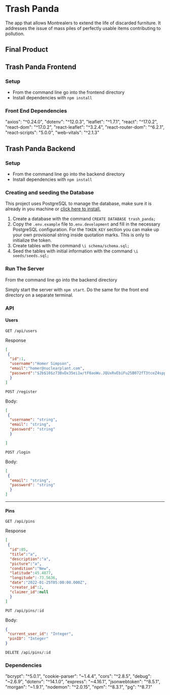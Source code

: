 
# Trash Panda

The app that allows Montrealers to extend the life of discarded furniture. It addresses the issue of mass piles of perfectly usable items contributing to pollution.

## Final Product



## Trash Panda Frontend

### Setup

*  From the command line go into the frontend directory                                                                                                                    
* Install dependencies with `npm install`

### Front End Dependencies

"axios": "^0.24.0",
"dotenv": "^12.0.3",
"leaflet": "^1.7.1",
"react": "^17.0.2",
"react-dom": "^17.0.2",
"react-leaflet": "^3.2.4",
"react-router-dom": "^6.2.1",
"react-scripts": "5.0.0",
"web-vitals": "^2.1.3"

## Trash Panda Backend

### Setup

*  From the command line go into the backend directory                                                                                                                    
* Install dependencies with `npm install`

### Creating and seeding the Database
 
This project uses PostgreSQL to manage the database, make sure it is already in you machine or [click here to install.](https://www.postgresql.org/download/)                                             
               
1. Create a database with the command `CREATE DATABASE trash_panda;`
2. Copy the `.env.example` file to`.env.development` and fill in the necessary PostgreSQL configuration. For the `TOKEN_KEY` section you can make up your own provisional string inside quotation marks. This is only to initialize the token.
3. Create tables with the command `\i schema/schema.sql;`
4. Seed the tables with initial information with the command `\i seeds/seeds.sql;`

### Run The Server

From the command line go into the backend directory     

Simply start the server with `npm start`. Do the same for the front end directory on a separate terminal.

### API 
   
 
#### Users
                   
`GET /api/users`

Response 
```json                                                              
[
 {
  "id":1,
  "username":"Homer Simpson",
  "email":"homer@nuclearplant.com",
  "password":"$2b$10$z73BvDx35ei1w/tF6aoWu.JQUxRvEbiFu25B072fT3tceZ4sppRWa"
  } 
]         
```       
`POST /register`
                                                     
Body:
```json
[
 {
  "username": "string",
  "email": "string",
  "password": "string"
  }

]
 ```
`POST /login`

Body: 
```json
[
 {
  "email": "string",
  "password": "string"		
  }
]
```
***

#### Pins

`GET /api/pins`

Response
```json
[               
 {
  "id":85,
  "title":"a",
  "description":"a",
  "picture":"a",
  "condition":"New",
  "latitude":45.4877,
  "longitude":-73.5636,
  "date":"2022-01-25T05:00:00.000Z",
  "creator_id":2,
  "claimer_id":null
  }
]

```
`PUT /api/pins/:id` 
   
Body: 
```json 
{
 "current_user_id": "Integer",
 "pinID": "Integer"
}
```
`DELETE /api/pins/:id`                                 

### Dependencies

"bcrypt": "^5.0.1",
"cookie-parser": "~1.4.4",
"cors": "^2.8.5",
"debug": "~2.6.9",
"dotenv": "^14.1.0",
"express": "~4.16.1",
"jsonwebtoken": "^8.5.1",
"morgan": "~1.9.1",
"nodemon": "^2.0.15",
"npm": "^8.3.1",
"pg": "^8.7.1"